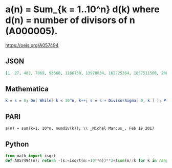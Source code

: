 # a\(n\) \= Sum\_\{k \= 1\.\.10^n\} d\(k\) where d\(n\) \= number of divisors of n \(A000005\)\.
https://oeis.org/A057494
## JSON
```JSON
[1, 27, 482, 7069, 93668, 1166750, 13970034, 162725364, 1857511568, 20877697634, 231802823220, 2548286736297, 27785452449086, 300880375389757, 3239062263181054, 34693207724724246, 369957928177109416, 3929837791070240368, 41600963003695964400, 439035480966899467508]
```
## Mathematica
```Mathematica
k = s = 0; Do[ While[ k < 10^n, k++; s = s + DivisorSigma[ 0, k ] ]; Print[s], {n, 0, 8} ]
```
## PARI
```PARI
a(n) = sum(k=1, 10^n, numdiv(k)); \\ _Michel Marcus_, Feb 19 2017
```
## Python
```Python
from math import isqrt
def A057494(n): return -(s:=isqrt(m:=10**n))**2+(sum(m//k for k in range(1,s+1))<<1) # _Chai Wah Wu_, Oct 23 2023
```

